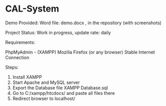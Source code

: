 # CAL-System

Demo Provided:
	Word file: demo.docx , in the repository (with screenshots)

Project Status:
	Work in progress, update rate: daily

Requirements:

PhpMyAdmin - (XAMPP)
Mozilla Firefox (or any browser)
Stable Internet Connection

Steps:

1. Install XAMPP
2. Start Apache and MySQL server
3. Export the Database file XAMPP Database.sql 
4. Go to C:/xampp/htcdocs/<your-folder-name>
   and paste all files there 
5. Redirect browser to localhost/<your-folder-name>

